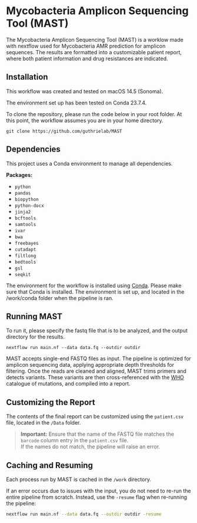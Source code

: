 # Mycobacteria Amplicon Sequencing Tool (MAST)

The Mycobacteria Amplicon Sequencing Tool (MAST) is a worklow made with nextflow used for Mycobacteria AMR prediction for amplicon sequences. The results are formatted into a customizable patient report, where both patient information and drug resistances are indicated. 

## Installation

This workflow was created and tested on macOS 14.5 (Sonoma). 

The environment set up has been tested on Conda 23.7.4. 

To clone the repository, please run the code below in your root folder. At this point, the workflow assumes you are in your home directory. 

```
git clone https://github.com/guthrielab/MAST
```

## Dependencies

This project uses a Conda environment to manage all dependencies.

**Packages:**
- `python`
- `pandas`
- `biopython`
- `python-docx`
- `jinja2`
- `bcftools`
- `samtools`
- `ivar`
- `bwa`
- `freebayes`
- `cutadapt`
- `filtlong`
- `bedtools`
- `gsl`
- `seqkit`

The environment for the workflow is installed using [Conda](https://docs.conda.io/projects/conda/en/latest/user-guide/install/index.html). Please make sure that Conda is installed. The environment is set up, and located in the /work/conda folder when the pipeline is ran. 


## Running MAST

To run it, please specify the fastq file that is to be analyzed, and the output directory for the results.

```
nextflow run main.nf --data data.fq --outdir outdir
```

MAST accepts single-end FASTQ files as input. The pipeline is optimized for amplicon sequencing data, applying appropriate depth thresholds for filtering. Once the reads are cleaned and aligned, MAST trims primers and detects variants. These variants are then cross-referenced with the [WHO](https://www.who.int/publications/i/item/9789240082410) catalogue of mutations, and compiled into a report. 

## Customizing the Report

The contents of the final report can be customized using the `patient.csv` file, located in the `/Data` folder.

> **Important:** Ensure that the name of the FASTQ file matches the `barcode` column entry in the `patient.csv` file.  
> If the names do not match, the pipeline will raise an error.

## Caching and Resuming

Each process run by MAST is cached in the `/work` directory.

If an error occurs due to issues with the input, you do not need to re-run the entire pipeline from scratch. Instead, use the `-resume` flag when re-running the pipeline:

```bash
nextflow run main.nf --data data.fq --outdir outdir -resume
